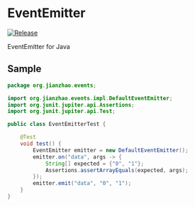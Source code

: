 # EventEmitter

[![Release](https://jitpack.io/v/cbdyzj/eventemitter.svg)](https://jitpack.io/#cbdyzj/eventemitter)

EventEmitter for Java

## Sample

```java
package org.jianzhao.events;

import org.jianzhao.events.impl.DefaultEventEmitter;
import org.junit.jupiter.api.Assertions;
import org.junit.jupiter.api.Test;

public class EventEmitterTest {

    @Test
    void test() {
        EventEmitter emitter = new DefaultEventEmitter();
        emitter.on("data", args -> {
            String[] expected = {"0", "1"};
            Assertions.assertArrayEquals(expected, args);
        });
        emitter.emit("data", "0", "1");
    }
}
```
